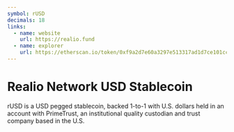 ```yaml
---
symbol: rUSD
decimals: 18
links:
  - name: website
    url: https://realio.fund
  - name: explorer
    url: https://etherscan.io/token/0xf9a2d7e60a3297e513317ad1d7ce101cc4c6c8f6
---
```


# Realio Network USD Stablecoin

rUSD is a USD pegged stablecoin, backed 1-to-1 with U.S. dollars held in an account with PrimeTrust, an institutional quality custodian and trust company based in the U.S.
